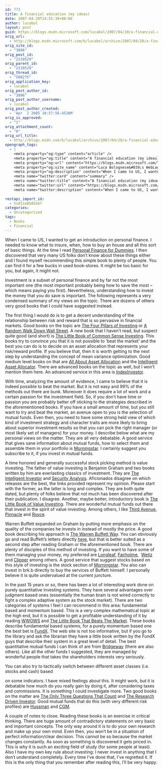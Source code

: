 ```yaml
---
id: 773
title: A financial education (my ideas)
date: 2007-04-20T14:55:39+00:00
author: lucabol
layout: post
guid: https://blogs.msdn.microsoft.com/lucabol/2007/04/20/a-financial-education-my-ideas/
orig_url:
  - http://blogs.msdn.microsoft.com/b/lucabol/archive/2007/04/20/a-financial-education-my-ideas.aspx
orig_site_id:
  - "3896"
orig_post_id:
  - "2210529"
orig_parent_id:
  - "2210529"
orig_thread_id:
  - "508275"
orig_application_key:
  - lucabol
orig_post_author_id:
  - "3896"
orig_post_author_username:
  - lucabol
orig_post_author_created:
  - 'Apr  2 2005 10:57:56:453AM'
orig_is_approved:
  - "1"
orig_attachment_count:
  - "0"
orig_url_title:
  - http://blogs.msdn.com/b/lucabol/archive/2007/04/20/a-financial-education-my-ideas.aspx
opengraph_tags:
  - |
    <meta property="og:type" content="article" />
    <meta property="og:title" content="A financial education (my ideas)" />
    <meta property="og:url" content="https://blogs.msdn.microsoft.com/lucabol/2007/04/20/a-financial-education-my-ideas/" />
    <meta property="og:site_name" content="Luca Bolognese&#039;s WebLog" />
    <meta property="og:description" content="When I came to US, I wanted to get an introduction on personal finance. I needed to know what to insure, when, how to buy an house and all this sort of basic things. At the time I read Personal Finance for Dummies. I then discovered that very many US folks don’t know about these..." />
    <meta name="twitter:card" content="summary" />
    <meta name="twitter:title" content="A financial education (my ideas)" />
    <meta name="twitter:url" content="https://blogs.msdn.microsoft.com/lucabol/2007/04/20/a-financial-education-my-ideas/" />
    <meta name="twitter:description" content="When I came to US, I wanted to get an introduction on personal finance. I needed to know what to insure, when, how to buy an house and all this sort of basic things. At the time I read Personal Finance for Dummies. I then discovered that very many US folks don’t know about these..." />
    
restapi_import_id:
  - 5c011e0505e67
categories:
  - Uncategorized
tags:
  - Books
  - Financial
---
```

</p> 

When I came to US, I wanted to get an introduction on personal finance. I needed to know what to insure, when, how to buy an house and all this sort of basic things. At the time I read [Personal Finance for Dummies](http://www.amazon.com/Personal-Finance-Dummies-Eric-Tyson/dp/0764552317). I then discovered that very many US folks don’t know about these things either and I found myself recommending this simple book to plenty of people. You can find it for a few bucks in used book-stores. It might be too basic for you, but again, it might not. 

Investment is a subset of personal finance and by far not the most important one (the most important probably being how to save the most – which means paying you first). Nevertheless, understanding how to invest the money that you do save is important. The following represents a very condensed summary of my views on the topic. There are dozens of others very good books that I could have suggested instead. 

The first thing I would do is to get a decent understanding of the relationship between risk and reward that is so pervasive in financial markets. Good books on the topic are [The Four Pillars of Investing](http://www.amazon.com/Four-Pillars-Investing-Building-Portfolio/dp/0071385290/ref=pd_bbs_sr_2/103-2224493-9497443?ie=UTF8&s=books&qid=1177084673&sr=1-2) or [A Random Walk Down Wall Street](http://www.amazon.com/Random-Walk-Down-Wall-Street/dp/0393062457/ref=pd_bbs_sr_1/103-2224493-9497443?ie=UTF8&s=books&qid=1177084725&sr=1-1). A new book that I haven’t read, but suspect quite good (and short) is [The Little Book of Common Sense Investing](http://www.amazon.com/Little-Book-Common-Sense-Investing/dp/0470102101/ref=pd_bbs_3/103-2224493-9497443?ie=UTF8&s=books&qid=1177084725&sr=1-3). This books try to convince you that it is not possible to ‘beat the market’ and the best you can do is to decide on an asset allocation that represents your risk/reward profile. If you believe that, then it is worth getting to the next step by understanding the concept of mean variance optimization. Good medium level books on that are [All About Asset Allocation](http://www.amazon.com/About-Asset-Allocation-Richard-Ferri/dp/0071429581/ref=sr_1_1/103-2224493-9497443?ie=UTF8&s=books&qid=1177085023&sr=1-1) and the [Intelligent Asset Allocator](http://www.amazon.com/Intelligent-Asset-Allocator-Portfolio-Maximize/dp/0071362363/ref=pd_bbs_sr_1/103-2224493-9497443?ie=UTF8&s=books&qid=1177085117&sr=1-1). There are advanced books on the topic as well, but I won’t mention them here. An advanced service in this area is [IndexInvestor](http://www.indexinvestor.com/). 

With time, analyzing the amount of evidence, I came to believe that it is indeed possible to beat the market. But it is not easy and 99% of the methods out there are bunk. Moreover it does require a lot of work and a certain passion for the investment field. So, if you don’t have time or passion you are probably better off sticking to the strategies described in the aforementioned books. If you have a small amount of time, but you still want to try and beat the market, an avenue open to you is the selection of mutual funds. Even then, you need to have some strong held view of which kind of investment strategy and character traits are more likely to bring about superior investment results so that you can pick the right manager (or most likely set of managers) for your money. I describe below what are my personal views on the matter. They are all very debatable. A good service that gives sane information about mutual funds, how to select them and assemble them in your portfolio is [Morningstar](http://www.morningstar.com/). I certainly suggest you subscribe to it, if you invest in mutual funds. 

A time honored and generally successful stock picking method is value investing. The father of value investing is Benjamin Graham and two books written by him are everlasting classics of investment. They are [The Intelligent Investor](http://www.amazon.com/Intelligent-Investor-Collins-Business-Essentials/dp/0060555661/ref=pd_bbs_1/103-2224493-9497443?ie=UTF8&s=books&qid=1177086377&sr=1-1) and [Security Analysis](http://www.amazon.com/Security-Analysis-Benjamin-Graham/dp/0071448209/ref=sr_1_3/103-2224493-9497443?ie=UTF8&s=books&qid=1177086459&sr=1-3). Aficionados disagree on which releases are the best, the links provided represent my opinion. Please start with the former, as the latter is long and complex. They are both quite dated, but plenty of folks believe that not much has been discovered after their publication. I disagree. Another, maybe better, introductory book is [The Little Book of Value Investing](http://www.amazon.com/Little-Book-Value-Investing/dp/0470055898/ref=pd_bbs_sr_1/103-2224493-9497443?ie=UTF8&s=books&qid=1177087947&sr=1-1). There are wonderful mutual funds out there that invest in the spirit of value investing. Among others, I like [Third Avenue](http://www.thirdavenuefunds.com/taf/), [Pinnacle](http://www.pinnaclevaluefund.com/) and [Royce](http://www.roycefunds.com/). 

Warren Buffett expanded on Graham by putting more emphasis on the quality of the companies he invests in instead of mostly the price. A good book describing his approach is [The Warren Buffett Way](http://www.amazon.com/Warren-Buffett-Way-Second/dp/0471743674/ref=pd_bbs_sr_1/103-2224493-9497443?ie=UTF8&s=books&qid=1177086947&sr=1-1). You can obviously go and read Buffett’s letters directly [here](http://www.berkshirehathaway.com/), but that is better suited as a second step after reading Graham or the aforementioned book. There are plenty of disciples of this method of investing. If you want to have some of them managing your money, my preferred are [Longleaf](http://www.longleafpartners.com/), [Fairholme](http://www.fairholmefunds.com/), &nbsp;[Weitz](http://www.weitzfunds.com/) and [Clipper](http://www.clipperfund.com/) among others. A good service that suggest stocks based on this style of investing is the stock section of [Morningstar](http://www.morningstar.com/). You also can invest in brk.b directly to buy the services of Buffett himself. I personally believe it is quite undervalued at the current juncture. 

In the past 15 years or so, there has been a lot of interesting work done on purely quantitative investing systems. They have several advantages over judgment based ones (essentially the human brain is not wired correctly to fight a complex adaptive system as the stock market). There are two categories of systems I feel I can recommend in this area: fundamental based and momentum based. This is a very complex mathematical topic at the high end, but it is possible to get a profitable understanding of it by reading [WWOWS](http://www.amazon.com/What-Works-Street-James-OShaughnessy/dp/0071452257/ref=pd_bbs_1/103-2224493-9497443?ie=UTF8&s=books&qid=1177087865&sr=1-1) and [The Little Book That Beats The Market](http://www.amazon.com/Little-Book-That-Beats-Market/dp/0471733067/ref=pd_bbs_3/103-2224493-9497443?ie=UTF8&s=books&qid=1177087865&sr=1-3). These books describe fundamental based systems, for a purely momentum based one the best bet is [FundX](http://www.fundx.com/). The web site is not too informative, but if you go to the library and ask the librarian they have a little book written by the FundX guys that describe their system in a great level of detail. The best quantitative mutual funds I can think of are from [Bridgeway](http://www.bridgewayfunds.com/) (there are also others). Like all the other funds I suggested, they are managed by wonderful people that takes the shareholders interests very seriously. 

You can also try to tactically switch between different asset classes (i.e. stocks and cash) based
  
on some indicators. I have mixed feelings about this. It might work, but it is debatable how much do you really gain by doing it, after considering taxes and commissions. It is something I could investigate more. Two good books on the matter are [The Only Three Questions That Count](http://www.amazon.com/Only-Three-Questions-That-Count/dp/047007499X/ref=sr_1_1/103-2224493-9497443?ie=UTF8&s=books&qid=1177088936&sr=1-1) and [The Research Driven Investor](http://www.amazon.com/Research-Driven-Investor-Information-Investment/dp/007135462X/ref=pd_bbs_sr_1/103-2224493-9497443?ie=UTF8&s=books&qid=1177088971&sr=1-1). Good mutual funds that do this (with very different risk profiles) are [Hussman](http://www.hussmanfunds.com/) and [CGM](http://www.cgmfunds.com/). 

A couple of notes to close. Reading these books is an exercise in critical thinking. There are huge amount of contradictory statements on very basic and important concepts. The only way around it is to do your own research and make up your own mind. Even then, you won’t be in a situation of perfect information/clear decision. This cannot be so because the market changes constantly. As soon as something is discovered it gets priced in. This is why it is such an exciting field of study (for some people at least). Also I have my own key rule about investing: I never invest in anything that I don’t understand completely. Every time I’ve done that, I've regretted it. If this is the only thing that you remember after reading this, I’ll be very happy.